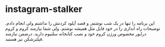 # instagram-stalker
این برنامه را تنها در یک شب نوشتم, و قصد آپلود کردنش را نداشتم ولی انجام دادم.
توضیحات راه اندازی را در خود فایل مثل همیشه نوشتم.
ولی شما نیازمند کروم و کروم درایور مخصوص ورژن کروم خود و نصب کتابخانه سلنیوم دارید.
درضمن نیازمند فیلترشکن نیز هستید.
